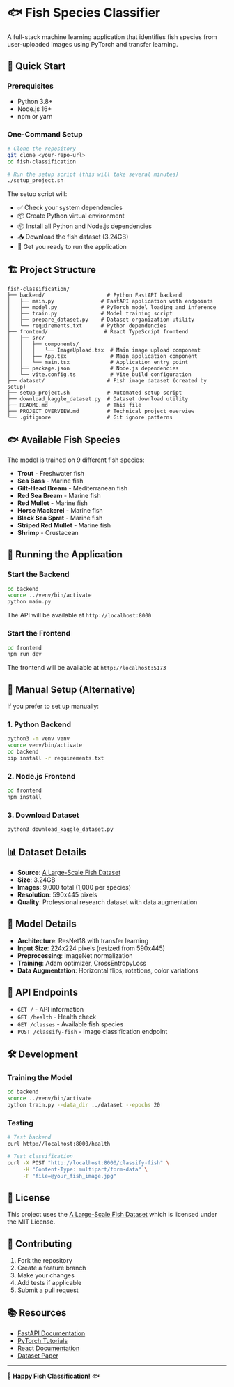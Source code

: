 # 🐟 Fish Species Classifier

A full-stack machine learning application that identifies fish species from user-uploaded images using PyTorch and transfer learning.

## 🚀 Quick Start

### Prerequisites
- Python 3.8+
- Node.js 16+
- npm or yarn

### One-Command Setup
```bash
# Clone the repository
git clone <your-repo-url>
cd fish-classification

# Run the setup script (this will take several minutes)
./setup_project.sh
```

The setup script will:
- ✅ Check your system dependencies
- 📦 Create Python virtual environment
- 📦 Install all Python and Node.js dependencies
- 📥 Download the fish dataset (3.24GB)
- 🎉 Get you ready to run the application

## 🏗️ Project Structure

```
fish-classification/
├── backend/                    # Python FastAPI backend
│   ├── main.py               # FastAPI application with endpoints
│   ├── model.py              # PyTorch model loading and inference
│   ├── train.py              # Model training script
│   ├── prepare_dataset.py    # Dataset organization utility
│   └── requirements.txt      # Python dependencies
├── frontend/                  # React TypeScript frontend
│   ├── src/
│   │   ├── components/
│   │   │   └── ImageUpload.tsx  # Main image upload component
│   │   ├── App.tsx              # Main application component
│   │   └── main.tsx             # Application entry point
│   ├── package.json             # Node.js dependencies
│   └── vite.config.ts           # Vite build configuration
├── dataset/                    # Fish image dataset (created by setup)
├── setup_project.sh            # Automated setup script
├── download_kaggle_dataset.py  # Dataset download utility
├── README.md                   # This file
├── PROJECT_OVERVIEW.md         # Technical project overview
└── .gitignore                  # Git ignore patterns
```

## 🐟 Available Fish Species

The model is trained on 9 different fish species:
- **Trout** - Freshwater fish
- **Sea Bass** - Marine fish
- **Gilt-Head Bream** - Mediterranean fish
- **Red Sea Bream** - Marine fish
- **Red Mullet** - Marine fish
- **Horse Mackerel** - Marine fish
- **Black Sea Sprat** - Marine fish
- **Striped Red Mullet** - Marine fish
- **Shrimp** - Crustacean

## 🚀 Running the Application

### Start the Backend
```bash
cd backend
source ../venv/bin/activate
python main.py
```
The API will be available at `http://localhost:8000`

### Start the Frontend
```bash
cd frontend
npm run dev
```
The frontend will be available at `http://localhost:5173`

## 🔧 Manual Setup (Alternative)

If you prefer to set up manually:

### 1. Python Backend
```bash
python3 -m venv venv
source venv/bin/activate
cd backend
pip install -r requirements.txt
```

### 2. Node.js Frontend
```bash
cd frontend
npm install
```

### 3. Download Dataset
```bash
python3 download_kaggle_dataset.py
```

## 📊 Dataset Details

- **Source**: [A Large-Scale Fish Dataset](https://www.kaggle.com/datasets/crowww/a-large-scale-fish-dataset)
- **Size**: 3.24GB
- **Images**: 9,000 total (1,000 per species)
- **Resolution**: 590x445 pixels
- **Quality**: Professional research dataset with data augmentation

## 🎯 Model Details

- **Architecture**: ResNet18 with transfer learning
- **Input Size**: 224x224 pixels (resized from 590x445)
- **Preprocessing**: ImageNet normalization
- **Training**: Adam optimizer, CrossEntropyLoss
- **Data Augmentation**: Horizontal flips, rotations, color variations

## 🔌 API Endpoints

- `GET /` - API information
- `GET /health` - Health check
- `GET /classes` - Available fish species
- `POST /classify-fish` - Image classification endpoint

## 🛠️ Development

### Training the Model
```bash
cd backend
source ../venv/bin/activate
python train.py --data_dir ../dataset --epochs 20
```

### Testing
```bash
# Test backend
curl http://localhost:8000/health

# Test classification
curl -X POST "http://localhost:8000/classify-fish" \
     -H "Content-Type: multipart/form-data" \
     -F "file=@your_fish_image.jpg"
```

## 📝 License

This project uses the [A Large-Scale Fish Dataset](https://www.kaggle.com/datasets/crowww/a-large-scale-fish-dataset) which is licensed under the MIT License.

## 🤝 Contributing

1. Fork the repository
2. Create a feature branch
3. Make your changes
4. Add tests if applicable
5. Submit a pull request

## 📚 Resources

- [FastAPI Documentation](https://fastapi.tiangolo.com/)
- [PyTorch Tutorials](https://pytorch.org/tutorials/)
- [React Documentation](https://react.dev/)
- [Dataset Paper](https://ieeexplore.ieee.org/document/9302612)

---

**🎣 Happy Fish Classification!** 🐟
